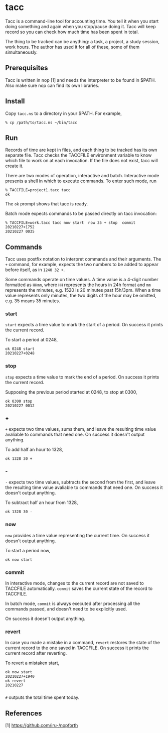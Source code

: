 # tacc
Tacc is a command-line tool for accounting time. You tell it when you start
doing something and again when you stop/pause doing it. Tacc will keep record
so you can check how much time has been spent in total.

The thing to be tracked can be anything: a task, a project, a study session,
work hours. The author has used it for all of these, some of them
simultaneously.

## Prerequisites
Tacc is written in nop [1] and needs the interpreter to be found in $PATH. Also
make sure nop can find its own libraries.

## Install
Copy `tacc.ns` to a directory in your $PATH. For example,
```
% cp /path/to/tacc.ns ~/bin/tacc
```

## Run
Records of time are kept in files, and each thing to be tracked has its own
separate file. Tacc checks the TACCFILE environment variable to know which file
to work on at each invocation. If the file does not exist, tacc will create it.

There are two modes of operation, interactive and batch. Interactive mode
presents a shell in which to execute commands. To enter such mode, run
```
% TACCFILE=project1.tacc tacc
ok 
```
The `ok` prompt shows that tacc is ready.

Batch mode expects commands to be passed directly on tacc invocation:
```
% TACCFILE=work.tacc tacc now start  now 35 + stop  commit
20210227+1752
20210227 0035
```

## Commands
Tacc uses postfix notation to interpret commands and their arguments. The `+`
command, for example, expects the two numbers to be added to appear before
itself, as in `1240 32 +`.

Some commands operate on time values. A time value is a 4-digit number
formatted as `HHmm`, where `HH` represents the hours in 24h format and `mm`
represents the minutes, e.g. 1520 is 20 minutes past 15h/3pm. When a time value
represents only minutes, the two digits of the hour may be omitted, e.g. 35
means 35 minutes.

### start
`start` expects a time value to mark the start of a period. On success it
prints the current record.

To start a period at 0248,
```
ok 0248 start
20210227+0248
```

### stop
`stop` expects a time value to mark the end of a period. On success it prints
the current record.

Supposing the previous period started at 0248, to stop at 0300,
```
ok 0300 stop
20210227 0012
```

### +
`+` expects two time values, sums them, and leave the resulting time value
avaliable to commands that need one. On success it doesn't output anything.

To add half an hour to 1328,
```
ok 1328 30 +
```

### -
`-` expects two time values, subtracts the second from the first, and leave the
resulting time value avaliable to commands that need one. On success it
doesn't output anything.

To subtract half an hour from 1328,
```
ok 1328 30 -
```

### now
`now` provides a time value representing the current time. On success it
doesn't output anything.

To start a period now,
```
ok now start
```

### commit
In interactive mode, changes to the current record are not saved to TACCFILE
automatically. `commit` saves the current state of the record to TACCFILE.

In batch mode, `commit` is always executed after processing all the commands
passed, and doesn't need to be explicitly used.

On success it doesn't output anything.

### revert
In case you made a mistake in a command, `revert` restores the state of the
current record to the one saved in TACCFILE. On success it prints the current
record after reverting.

To revert a mistaken start,
```
ok now start
20210227+1940
ok revert
20210227
```

### #
`#` outputs the total time spent today.

## References
[1] https://github.com/iru-/nopforth

